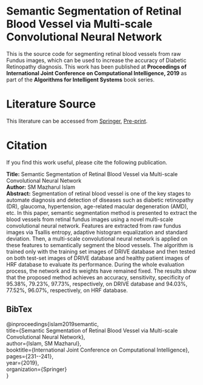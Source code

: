 # Semantic Segmentation of Retinal Blood Vessel via Multi-scale Convolutional Neural Network

This is the source code for segmenting retinal blood vessels from raw Fundus images, which can be used to increase the accuracy of Diabetic Retinopathy diagnosis. This work has been published at **Proceedings of International Joint Conference on Computational Intelligence, 2019** as part of the **Algorithms for Intelligent Systems** book series.


# Literature Source
This literature can be accessed from [Springer](https://link.springer.com/chapter/10.1007/978-981-15-3607-6_18), [Pre-print](https://www.researchgate.net/publication/336890473_Semantic_Segmentation_of_Retinal_Blood_Vessel_via_Multi-_Scale_Convolutional_Neural_Network).


# Citation
If you find this work useful, please cite the following publication.

**Title:** Semantic Segmentation of Retinal Blood Vessel via Multi-scale Convolutional Neural Network\
**Author:** SM Mazharul Islam\
**Abstract:** Segmentation of retinal blood vessel is one of the key stages to automate diagnosis and detection of diseases such as diabetic retinopathy (DR), glaucoma, hypertension, age-related macular degeneration (AMD), etc. In this paper, semantic segmentation method is presented to extract the blood vessels from retinal fundus images using a novel multi-scale convolutional neural network. Features are extracted from raw fundus images via Tsallis entropy, adaptive histogram equalization and standard deviation. Then, a multi-scale convolutional neural network is applied on these features to semantically segment the blood vessels. The algorithm is trained only with the training set images of DRIVE database and then tested on both test-set images of DRIVE database and healthy patient images of HRF database to evaluate its performance. During the whole evaluation process, the network and its weights have remained fixed. The results show that the proposed method achieves an accuracy, sensitivity, specificity of 95.38%, 79.23%, 97.73%, respectively, on DRIVE database and 94.03%, 77.52%, 96.07%, respectively, on HRF database.


## BibTex
@inproceedings{islam2019semantic,\
  title={Semantic Segmentation of Retinal Blood Vessel via Multi-scale Convolutional Neural Network},\
  author={Islam, SM Mazharul},\
  booktitle={International Joint Conference on Computational Intelligence},\
  pages={231--241},\
  year={2019},\
  organization={Springer}\
}
